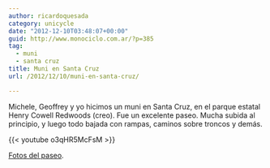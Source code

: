 ```yaml
---
author: ricardoquesada
category: unicycle
date: "2012-12-10T03:48:07+00:00"
guid: http://www.monociclo.com.ar/?p=385
tag:
  - muni
  - santa cruz
title: Muni en Santa Cruz
url: /2012/12/10/muni-en-santa-cruz/

---
```

Michele, Geoffrey y yo hicimos un muni en Santa Cruz, en el parque estatal Henry Cowell Redwoods (creo). Fue un excelente paseo. Mucha subida al principio, y luego todo bajada con rampas, caminos sobre troncos y demás.

{{< youtube o3qHR5McFsM >}}

[Fotos del paseo](https://photos.app.goo.gl/6cnhDKLPRBFs6BCP7).
